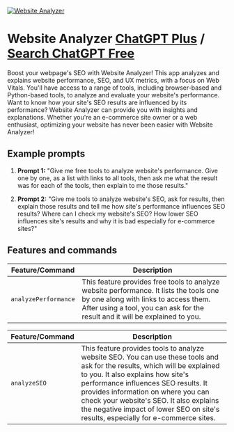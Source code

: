 
[![Website Analyzer](https://files.oaiusercontent.com/file-4ZawQqdOc0H9mSYCwrl95rA4?se=2123-10-20T11%3A03%3A07Z&sp=r&sv=2021-08-06&sr=b&rscc=max-age%3D31536000%2C%20immutable&rscd=attachment%3B%20filename%3D7a3bb87d-56bf-48f0-ae1f-2b2b789ce0fc.png&sig=8AU2Gg5PiUT6mxsoz%2B40uSm%2BHZafFxpXBV38P2NJiLs%3D)](https://chat.openai.com/g/g-53G4uH3XE-website-analyzer)

# Website Analyzer [ChatGPT Plus](https://chat.openai.com/g/g-53G4uH3XE-website-analyzer) / [Search ChatGPT Free](https://gptcall.net/index.html#/?search=Website%20Analyzer)

Boost your webpage's SEO with Website Analyzer! This app analyzes and explains website performance, SEO, and UX metrics, with a focus on Web Vitals. You'll have access to a range of tools, including browser-based and Python-based tools, to analyze and evaluate your website's performance. Want to know how your site's SEO results are influenced by its performance? Website Analyzer can provide you with insights and explanations. Whether you're an e-commerce site owner or a web enthusiast, optimizing your website has never been easier with Website Analyzer!

## Example prompts

1. **Prompt 1:** "Give me free tools to analyze website's performance. Give one by one, as a list with links to all tools, then ask me what the result was for each of the tools, then explain to me those results."

2. **Prompt 2:** "Give me tools to analyze website's SEO, ask for results, then explain those results and tell me how site's performance influences SEO results? Where can I check my website's SEO? How lower SEO influences site's results and why it is bad especially for e-commerce sites?"

## Features and commands

| Feature/Command | Description |
| --- | --- |
| `analyzePerformance` | This feature provides free tools to analyze website performance. It lists the tools one by one along with links to access them. After using a tool, you can ask for the result and it will be explained to you. |

| Feature/Command | Description |
| --- | --- |
| `analyzeSEO` | This feature provides tools to analyze website SEO. You can use these tools and ask for the results, which will be explained to you. It also explains how site's performance influences SEO results. It provides information on where you can check your website's SEO. It also explains the negative impact of lower SEO on site's results, especially for e-commerce sites. |


